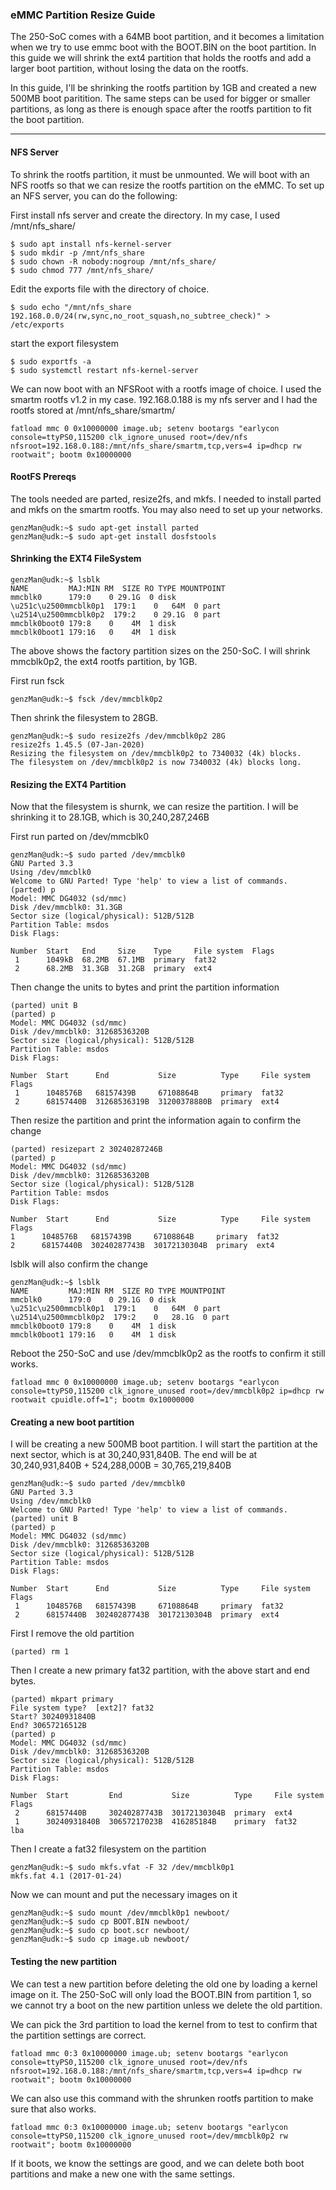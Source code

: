 ### eMMC Partition Resize Guide

The 250-SoC comes with a 64MB boot partition, and it becomes a limitation when we try to use emmc boot with the BOOT.BIN on the boot partition. In this guide we will shrink the ext4 partition that holds the rootfs and add a larger boot partition, without losing the data on the rootfs.

In this guide, I'll be shrinking the rootfs partition by 1GB and created a new 500MB boot paritition. The same steps can be used for bigger or smaller partitions, as long as there is enough space after the rootfs partition to fit the boot partition.

---

#### NFS Server

To shrink the rootfs partition, it must be unmounted. We will boot with an NFS rootfs so that we can resize the rootfs partition on the eMMC.
To set up an NFS server, you can do the following:

First install nfs server and create the directory. In my case, I used /mnt/nfs_share/

    $ sudo apt install nfs-kernel-server
    $ sudo mkdir -p /mnt/nfs_share
    $ sudo chown -R nobody:nogroup /mnt/nfs_share/
    $ sudo chmod 777 /mnt/nfs_share/
    
Edit the exports file with the directory of choice.

    $ sudo echo "/mnt/nfs_share  192.168.0.0/24(rw,sync,no_root_squash,no_subtree_check)" > /etc/exports

start the export filesystem

    $ sudo exportfs -a
    $ sudo systemctl restart nfs-kernel-server

We can now boot with an NFSRoot with a rootfs image of choice. I used the smartm rootfs v1.2 in my case. 192.168.0.188 is my nfs server and I had the rootfs stored at /mnt/nfs_share/smartm/

    fatload mmc 0 0x10000000 image.ub; setenv bootargs "earlycon console=ttyPS0,115200 clk_ignore_unused root=/dev/nfs nfsroot=192.168.0.188:/mnt/nfs_share/smartm,tcp,vers=4 ip=dhcp rw rootwait"; bootm 0x10000000

#### RootFS Prereqs

The tools needed are parted, resize2fs, and mkfs. I needed to install parted and mkfs on the smartm rootfs. You may also need to set up your networks.

    genzMan@udk:~$ sudo apt-get install parted      
    genzMan@udk:~$ sudo apt-get install dosfstools


#### Shrinking the EXT4 FileSystem

    genzMan@udk:~$ lsblk
    NAME         MAJ:MIN RM  SIZE RO TYPE MOUNTPOINT
    mmcblk0      179:0    0 29.1G  0 disk 
    \u251c\u2500mmcblk0p1  179:1    0   64M  0 part 
    \u2514\u2500mmcblk0p2  179:2    0 29.1G  0 part 
    mmcblk0boot0 179:8    0    4M  1 disk 
    mmcblk0boot1 179:16   0    4M  1 disk 

The above shows the factory partition sizes on the 250-SoC. I will shrink mmcblk0p2, the ext4 rootfs partition, by 1GB. 

First run fsck

    genzMan@udk:~$ fsck /dev/mmcblk0p2  

Then shrink the filesystem to 28GB.

    genzMan@udk:~$ sudo resize2fs /dev/mmcblk0p2 28G
    resize2fs 1.45.5 (07-Jan-2020)
    Resizing the filesystem on /dev/mmcblk0p2 to 7340032 (4k) blocks.
    The filesystem on /dev/mmcblk0p2 is now 7340032 (4k) blocks long.

#### Resizing the EXT4 Partition

Now that the filesystem is shurnk, we can resize the partition. I will be shrinking it to 28.1GB, which is 30,240,287,246B

First run parted on /dev/mmcblk0

    genzMan@udk:~$ sudo parted /dev/mmcblk0
    GNU Parted 3.3
    Using /dev/mmcblk0
    Welcome to GNU Parted! Type 'help' to view a list of commands.
    (parted) p                                                                
    Model: MMC DG4032 (sd/mmc)
    Disk /dev/mmcblk0: 31.3GB
    Sector size (logical/physical): 512B/512B
    Partition Table: msdos
    Disk Flags: 
        
    Number  Start   End     Size    Type     File system  Flags
     1      1049kB  68.2MB  67.1MB  primary  fat32
     2      68.2MB  31.3GB  31.2GB  primary  ext4
        

Then change the units to bytes and print the partition information

    (parted) unit B                                                           
    (parted) p                                                                
    Model: MMC DG4032 (sd/mmc)
    Disk /dev/mmcblk0: 31268536320B
    Sector size (logical/physical): 512B/512B
    Partition Table: msdos
    Disk Flags: 
        
    Number  Start      End           Size          Type     File system  Flags
     1      1048576B   68157439B     67108864B     primary  fat32
     2      68157440B  31268536319B  31200378880B  primary  ext4

Then resize the partition and print the information again to confirm the change

    (parted) resizepart 2 30240287246B
    (parted) p                                                                
    Model: MMC DG4032 (sd/mmc)
    Disk /dev/mmcblk0: 31268536320B
    Sector size (logical/physical): 512B/512B
    Partition Table: msdos
    Disk Flags: 

    Number  Start      End           Size          Type     File system  Flags
    1      1048576B   68157439B     67108864B     primary  fat32
    2      68157440B  30240287743B  30172130304B  primary  ext4

lsblk will also confirm the change

        
    genzMan@udk:~$ lsblk                                                      
    NAME         MAJ:MIN RM  SIZE RO TYPE MOUNTPOINT
    mmcblk0      179:0    0 29.1G  0 disk 
    \u251c\u2500mmcblk0p1  179:1    0   64M  0 part 
    \u2514\u2500mmcblk0p2  179:2    0   28.1G  0 part 
    mmcblk0boot0 179:8    0    4M  1 disk 
    mmcblk0boot1 179:16   0    4M  1 disk 
    
Reboot the 250-SoC and use /dev/mmcblk0p2 as the rootfs to confirm it still works.

    fatload mmc 0 0x10000000 image.ub; setenv bootargs "earlycon console=ttyPS0,115200 clk_ignore_unused root=/dev/mmcblk0p2 ip=dhcp rw rootwait cpuidle.off=1"; bootm 0x10000000

#### Creating a new boot partition

I will be creating a new 500MB boot partition. I will start the partition at the next sector, which is at 30,240,931,840B. 
The end will be at 30,240,931,840B + 524,288,000B = 30,765,219,840B

    genzMan@udk:~$ sudo parted /dev/mmcblk0
    GNU Parted 3.3
    Using /dev/mmcblk0
    Welcome to GNU Parted! Type 'help' to view a list of commands.
    (parted) unit B
    (parted) p                                                                
    Model: MMC DG4032 (sd/mmc)
    Disk /dev/mmcblk0: 31268536320B
    Sector size (logical/physical): 512B/512B
    Partition Table: msdos
    Disk Flags: 

    Number  Start      End           Size          Type     File system  Flags
     1      1048576B   68157439B     67108864B     primary  fat32
     2      68157440B  30240287743B  30172130304B  primary  ext4

First I remove the old partition
    
    (parted) rm 1               

Then I create a new primary fat32 partition, with the above start and end bytes.

    (parted) mkpart primary                                                   
    File system type?  [ext2]? fat32                                          
    Start? 30240931840B                                                       
    End? 30657216512B                                                         
    (parted) p                                                                
    Model: MMC DG4032 (sd/mmc)
    Disk /dev/mmcblk0: 31268536320B
    Sector size (logical/physical): 512B/512B
    Partition Table: msdos
    Disk Flags: 

    Number  Start         End           Size          Type     File system  Flags
     2      68157440B     30240287743B  30172130304B  primary  ext4
     1      30240931840B  30657217023B  416285184B    primary  fat32        lba

Then I create a fat32 filesystem on the partition

    genzMan@udk:~$ sudo mkfs.vfat -F 32 /dev/mmcblk0p1
    mkfs.fat 4.1 (2017-01-24)

Now we can mount and put the necessary images on it

    genzMan@udk:~$ sudo mount /dev/mmcblk0p1 newboot/                                                                                                                                                                                             
    genzMan@udk:~$ sudo cp BOOT.BIN newboot/
    genzMan@udk:~$ sudo cp boot.scr newboot/
    genzMan@udk:~$ sudo cp image.ub newboot/

#### Testing the new partition

We can test a new partition before deleting the old one by loading a kernel image on it. The 250-SoC will only load the BOOT.BIN from partition 1, so we cannot try a boot on the new partition unless we delete the old partition. 

We can pick the 3rd partition to load the kernel from to test to confirm that the partition settings are correct.

    fatload mmc 0:3 0x10000000 image.ub; setenv bootargs "earlycon console=ttyPS0,115200 clk_ignore_unused root=/dev/nfs nfsroot=192.168.0.188:/mnt/nfs_share/smartm,tcp,vers=4 ip=dhcp rw rootwait"; bootm 0x10000000

We can also use this command with the shrunken rootfs partition to make sure that also works.

    fatload mmc 0:3 0x10000000 image.ub; setenv bootargs "earlycon console=ttyPS0,115200 clk_ignore_unused root=/dev/mmcblk0p2 rw rootwait"; bootm 0x10000000

If it boots, we know the settings are good, and we can delete both boot partitions and make a new one with the same settings.